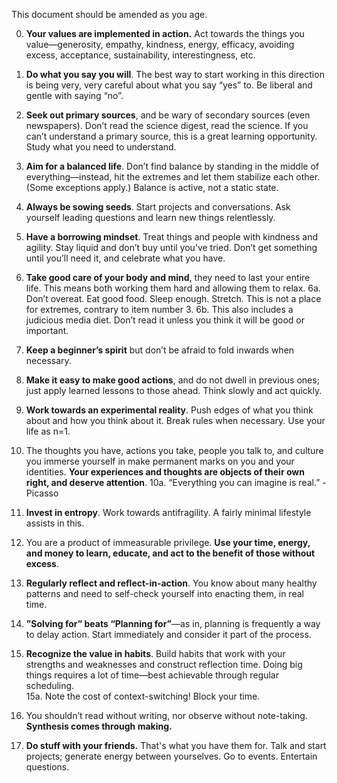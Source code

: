This document should be amended as you age. 

0. **Your values are implemented in action.** Act towards the things you value—generosity, empathy, kindness, energy, efficacy, avoiding excess, acceptance, sustainability, interestingness, etc. 

1. **Do what you say you will**. The best way to start working in this direction is being very, very careful about what you say “yes” to. Be liberal and gentle with saying “no”.

2. **Seek out primary sources**, and be wary of secondary sources (even newspapers). Don’t read the science digest, read the science. If you can’t understand a primary source, this is a great learning opportunity. Study what you need to understand. 
    
3. **Aim for a balanced life**. Don’t find balance by standing in the middle of everything—instead, hit the extremes and let them stabilize each other. (Some exceptions apply.) Balance is active, not a static state. 

4. **Always be sowing seeds**. Start projects and conversations. Ask yourself leading questions and learn new things relentlessly.

5. **Have a borrowing mindset**. Treat things and people with kindness and agility. Stay liquid and don’t buy until you’ve tried. Don’t get something until you’ll need it, and celebrate what you have. 

6. **Take good care of your body and mind**, they need to last your entire life. This means both working them hard and allowing them to relax. 
	6a. Don’t overeat. Eat good food. Sleep enough. Stretch. This is not a place for extremes, contrary to item number 3. 
	6b. This also includes a judicious media diet. Don’t read it unless you think it will be good or important. 

7. **Keep a beginner’s spirit** but don’t be afraid to fold inwards when necessary. 

8. **Make it easy to make good actions**, and do not dwell in previous ones; just apply learned lessons to those ahead. Think slowly and act quickly. 

9. **Work towards an experimental reality**. Push edges of what you think about and how you think about it. Break rules when necessary. Use your life as n=1. 

10. The thoughts you have, actions you take, people you talk to, and culture you immerse yourself in make permanent marks on you and your identities. **Your experiences and thoughts are objects of their own right, and deserve attention**. 
	10a. “Everything you can imagine is real.” - Picasso

11. **Invest in entropy**. Work towards antifragility. A fairly minimal lifestyle assists in this. 

12. You are a product of immeasurable privilege. **Use your time, energy, and money to learn, educate, and act to the benefit of those without excess**. 

13. **Regularly reflect and reflect-in-action**. You know about many healthy patterns and need to self-check yourself into enacting them, in real time. 

14. **”Solving for” beats “Planning for”**—as in, planning is frequently a way to delay action. Start immediately and consider it part of the process. 

15. **Recognize the value in habits**. Build habits that work with your strengths and weaknesses and construct reflection time. Doing big things requires a lot of time—best achievable through regular scheduling.   
	15a. Note the cost of context-switching! Block your time. 
	
16. You shouldn’t read without writing, nor observe without note-taking. **Synthesis comes through making.**

17. **Do stuff with your friends.** That's what you have them for. Talk and start projects;  generate energy between yourselves. Go to events. Entertain questions.